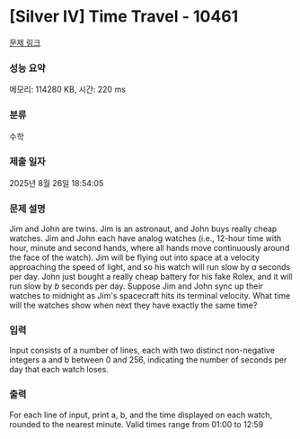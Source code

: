 # [Silver IV] Time Travel - 10461 

[문제 링크](https://www.acmicpc.net/problem/10461) 

### 성능 요약

메모리: 114280 KB, 시간: 220 ms

### 분류

수학

### 제출 일자

2025년 8월 26일 18:54:05

### 문제 설명

<p>Jim and John are twins. Jim is an astronaut, and John buys really cheap watches. Jim and John each have analog watches (i.e., 12-hour time with hour, minute and second hands, where all hands move continuously around the face of the watch). Jim will be flying out into space at a velocity approaching the speed of light, and so his watch will run slow by <em>a</em> seconds per day. John just bought a really cheap battery for his fake Rolex, and it will run slow by <em>b</em> seconds per day. Suppose Jim and John sync up their watches to midnight as Jim's spacecraft hits its terminal velocity. What time will the watches show when next they have exactly the same time?</p>

### 입력 

 <p>Input consists of a number of lines, each with two distinct non-negative integers a and b between 0 and 256, indicating the number of seconds per day that each watch loses.</p>

### 출력 

 <p>For each line of input, print a, b, and the time displayed on each watch, rounded to the nearest minute. Valid times range from 01:00 to 12:59</p>

